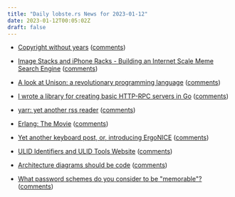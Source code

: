 ```yaml
---
title: "Daily lobste.rs News for 2023-01-12"
date: 2023-01-12T00:05:02Z
draft: false
---
```






- [Copyright without years](https://daniel.haxx.se/blog/2023/01/08/copyright-without-years/)
  ([comments](https://lobste.rs/s/kgggfe/copyright_without_years))



- [Image Stacks and iPhone Racks - Building an Internet Scale Meme Search Engine](https://findthatmeme.com/blog/2023/01/08/image-stacks-and-iphone-racks-building-an-internet-scale-meme-search-engine-Qzrz7V6T.html)
  ([comments](https://lobste.rs/s/lu2a3d/image_stacks_iphone_racks_building))



- [A look at Unison: a revolutionary programming language](https://renato.athaydes.com/posts/unison-revolution.html)
  ([comments](https://lobste.rs/s/lqcb9z/look_at_unison_revolutionary))



- [I wrote a library for creating basic HTTP-RPC servers in Go](https://github.com/martinrue/cadet)
  ([comments](https://lobste.rs/s/gy7lve/i_wrote_library_for_creating_basic_http))



- [yarr: yet another rss reader](https://github.com/nkanaev/yarr)
  ([comments](https://lobste.rs/s/23hvae/yarr_yet_another_rss_reader))



- [Erlang: The Movie](https://www.youtube.com/watch?v=xrIjfIjssLE)
  ([comments](https://lobste.rs/s/oickpy/erlang_movie))



- [Yet another keyboard post, or, introducing ErgoNICE](https://val.packett.cool/blog/ergonice/)
  ([comments](https://lobste.rs/s/qi9z5m/yet_another_keyboard_post_introducing))



- [ULID Identifiers and ULID Tools Website](https://pgrs.net/2023/01/10/ulid-identifiers-and-ulid-tools-website/)
  ([comments](https://lobste.rs/s/qk1xrx/ulid_identifiers_ulid_tools_website))



- [Architecture diagrams should be code](https://brianmckenna.org/blog/architecture_code)
  ([comments](https://lobste.rs/s/i40mos/architecture_diagrams_should_be_code))



- [What password schemes do you consider to be "memorable"?]()
  ([comments](https://lobste.rs/s/g5ypwf/what_password_schemes_do_you_consider_be))


